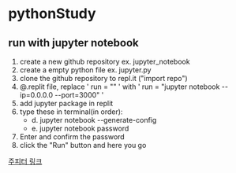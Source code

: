# pythonStudy

## run with jupyter notebook

1. create a new github repository ex. jupyter_notebook
2. create a empty python file ex. jupyter.py
3. clone the github repository to repl.it ("import repo")
4. @.replit file, replace ' run = "" ' with ' run = "jupyter notebook --ip=0.0.0.0 --port=3000" '
5. add jupyter package in replit
6. type these in terminal(in order):
    - d. jupyter notebook --generate-config
    - e. jupyter notebook password
7. Enter and confirm the password
8. click the "Run" button and here you go

[주피터 링크](https://pythonstudy.yeongjukim2.repl.co)
